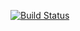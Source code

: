[![Build Status](https://travis-ci.org/jaroslavtyc/drd-plus-genders.svg?branch=master)](https://travis-ci.org/jaroslavtyc/drd-plus-genders)
